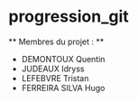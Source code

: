 # progression_git

** Membres du projet : **

* DEMONTOUX Quentin
* JUDEAUX Idryss
* LEFEBVRE Tristan
* FERREIRA SILVA Hugo
